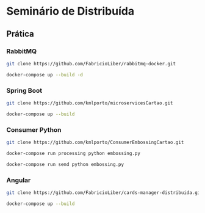 # Seminário de Distribuída

## Prática

### RabbitMQ

``` sh
git clone https://github.com/FabricioLiber/rabbitmq-docker.git
```

``` sh
docker-compose up --build -d
```

### Spring Boot

``` sh
git clone https://github.com/kmlporto/microservicesCartao.git
```

``` sh
docker-compose up --build
```

### Consumer Python

``` sh
git clone https://github.com/kmlporto/ConsumerEmbossingCartao.git
```

``` sh
docker-compose run processing python embossing.py
```

``` sh
docker-compose run send python embossing.py
```

### Angular

``` sh
git clone https://github.com/FabricioLiber/cards-manager-distribuida.git
```

``` sh
docker-compose up --build
```